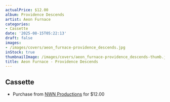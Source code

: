 ```yaml
---
actualPrice: $12.00
album: Providence Descends
artist: Aeon Furnace
categories:
- Cassette
date: '2025-08-15T05:22:13'
draft: false
images:
- /images/covers/aeon_furnace-providence_descends.jpg
inStock: true
thumbnailImage: /images/covers/aeon_furnace-providence_descends-thumb.jpg
title: Aeon Furnace - Providence Descends
---
```


## Cassette
* Purchase from [NWN Productions](http://shop.nwnprod.com/index.php?route=product/product&path=73&product_id=31007&sort=pd.name&order=ASC) for $12.00
